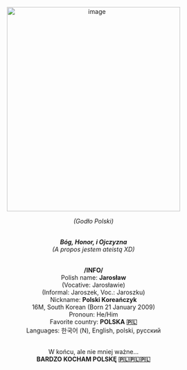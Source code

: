 <p align="center">
  <img width="400" height="471" alt="image" src="https://github.com/user-attachments/assets/a3b67119-3f8c-4307-ab30-54a6b70d07d4" />
</p>

<div align="center">

  <em>(Godło Polski)</em><br><br>

  <strong><em>Bóg, Honor, i Ojczyzna</em></strong><br>
  <em>(A propos jestem ateistą XD)</em><br><br>

  <strong>/INFO/</strong><br>
  Polish name: <strong>Jarosław</strong><br>
  (Vocative: Jarosławie)<br>
  (Informal: Jaroszek, Voc.: Jaroszku)<br>
  Nickname: <strong>Polski Koreańczyk</strong><br>
  16M, South Korean (Born 21 January 2009)<br>
  Pronoun: He/Him<br>
  Favorite country: <strong>POLSKA 🇵🇱</strong><br>
  Languages: 한국어 (N), English, polski, русский<br><br>

  W końcu, ale nie mniej ważne...<br>
  <strong>BARDZO KOCHAM POLSKĘ 🇵🇱🇵🇱🇵🇱</strong>

</div>
